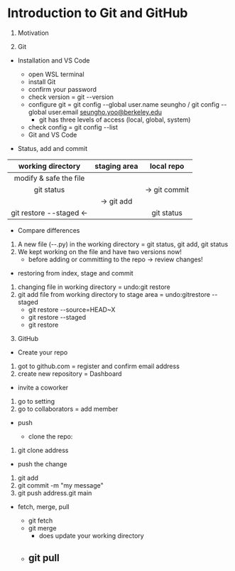 #  Introduction to Git and GitHub

1. Motivation

2. Git

* Installation and VS Code
  - open WSL terminal
  - install Git
  - confirm your password
  - check version = git --version
  - configure git = git config --global user.name seungho / git config --global user.email seungho.yoo@berkeley.edu
    - git has three levels of access (local, global, system)
  - check config = git config --list
  - Git and VS Code

* Status, add and commit

working directory | staging area | local repo |
|:--:|:--:|:--:|
modify & safe the file |  |
git status|  | -> git commit
|  | -> git add |
git restore --staged <- |  | git status

* Compare differences

1) A new file (--.py) in the working directory = git status, git add, git status
2) We kept working on the file and have two versions now!
   - before adding or committing to the repo -> review changes!

* restoring from index, stage and commit

1) changing file in working directory = undo:git restore
2) git add file from working directory to stage area = undo:gitrestore --staged
   - git restore --source=HEAD~X
   - git restore --staged
   - git restore

3. GitHub

* Create your repo

1) got to github.com = register and confirm email address
2) create new repository = Dashboard

* invite a coworker

1) go to setting
2) go to collaborators = add member

* push

  - clone the repo:
1) git clone address

  - push the change
1) git add
2) git commit -m "my message"
3) git push address.git main

* fetch, merge, pull

  - git fetch
  - git merge
    - does update your working directory
  - git pull
    - 
